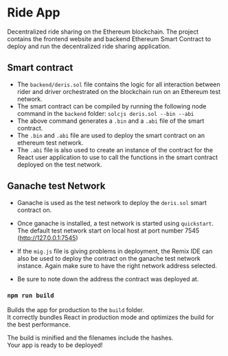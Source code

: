 # Ride App
Decentralized ride sharing on the Ethereum blockchain.
The project contains the frontend website and backend Ethereum Smart Contract to deploy and run the decentralized ride sharing application.

## Smart contract
* The `backend/deris.sol` file contains the logic for all interaction between rider and driver orchestrated on the blockchain run on an Ethereum test network. 
* The smart contract can be compiled by running the following node command in the `backend` folder: `solcjs deris.sol --bin --abi`
* The above command generates a `.bin` and a `.abi` file of the smart contract.
* The `.bin` and `.abi` file are used to deploy the smart contract on an ethereum test network. 
* The `.abi` file is also used to create an instance of the contract for the React user application to use to call the functions in the smart contract deployed on the test network.

## Ganache test Network
* Ganache  is used as the test network to deploy the `deris.sol` smart contract on.
* Once ganache is installed, a test network is started using `quickstart`. The default test network start on local host at port number 7545 (http://127.0.0.1:7545)

* If the `mig.js` file is giving problems in deployment, the Remix IDE can also be used to deploy the contract on the ganache test network instance. Again make sure to have the right network address selected. 
* Be sure to note down the address the contract was deployed at.

### `npm run build`

Builds the app for production to the `build` folder.<br />
It correctly bundles React in production mode and optimizes the build for the best performance.

The build is minified and the filenames include the hashes.<br />
Your app is ready to be deployed!



